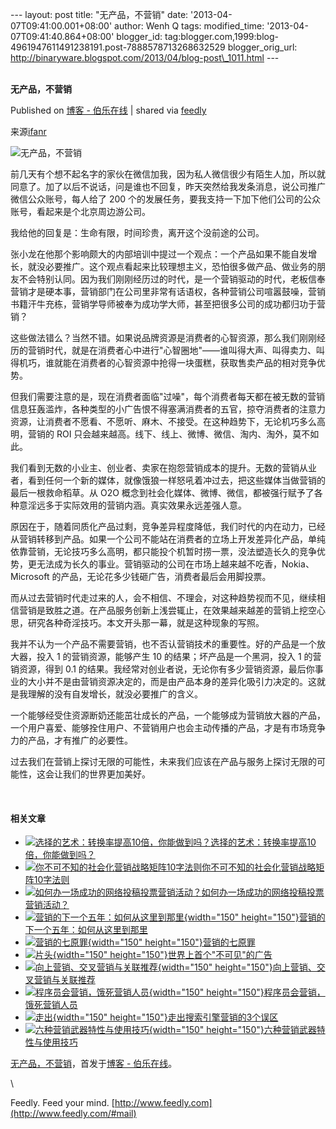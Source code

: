 --- layout: post title: "无产品，不营销" date:
'2013-04-07T09:41:00.001+08:00' author: Wenh Q tags: modified\_time:
'2013-04-07T09:41:40.864+08:00' blogger\_id:
tag:blogger.com,1999:blog-4961947611491238191.post-7888578713268632529
blogger\_orig\_url:
http://binaryware.blogspot.com/2013/04/blog-post\_1011.html ---
\
 
<div class="article">

<div class="header">

**无产品，不营销**

</div>

<div class="source">

Published on [博客 -
伯乐在线](http://blog.jobbole.com/37608/?utm_source=rss&utm_medium=rss&utm_campaign=%25e6%2597%25a0%25e4%25ba%25a7%25e5%2593%2581%25ef%25bc%258c%25e4%25b8%258d%25e8%2590%25a5%25e9%2594%2580)
| shared via [feedly](http://www.feedly.com)

</div>

<div>

来源[ifanr](http://www.ifanr.com/272612)

![无产品，不营销](http://blog.jobbole.com/wp-content/uploads/2013/04/sales_marketing.jpg "无产品，不营销")

<div>

前几天有个想不起名字的家伙在微信加我，因为私人微信很少有陌生人加，所以就同意了。加了以后不说话，问是谁也不回复，昨天突然给我发条消息，说公司推广微信公众账号，每人给了
200
个的发展任务，要我支持一下加下他们公司的公众账号，看起来是个北京周边游公司。

我给他的回复是：生命有限，时间珍贵，离开这个没前途的公司。

张小龙在他那个影响颇大的内部培训中提过一个观点：一个产品如果不能自发增长，就没必要推广。这个观点看起来比较理想主义，恐怕很多做产品、做业务的朋友不会特别认同。因为我们刚刚经历过的时代，是一个营销驱动的时代，老板信奉营销才是硬本事，营销部门在公司里非常有话语权，各种营销公司喧嚣鼓噪，营销书籍汗牛充栋，营销学导师被奉为成功学大师，甚至把很多公司的成功都归功于营销？

这些做法错么？当然不错。如果说品牌资源是消费者的心智资源，那么我们刚刚经历的营销时代，就是在消费者心中进行"心智圈地"——谁叫得大声、叫得卖力、叫得机巧，谁就能在消费者的心智资源中抢得一块蛋糕，获取售卖产品的相对竞争优势。

但我们需要注意的是，现在消费者面临"过噪"，每个消费者每天都在被无数的营销信息狂轰滥炸，各种类型的小广告恨不得塞满消费者的五官，掠夺消费者的注意力资源，让消费者不愿看、不愿听、麻木、不接受。在这种趋势下，无论机巧多么高明，营销的
ROI 只会越来越高。线下、线上、微博、微信、淘内、淘外，莫不如此。

<div>

我们看到无数的小业主、创业者、卖家在抱怨营销成本的提升。无数的营销从业者，看到任何一个新的媒体，就像饿狼一样怒吼着冲过去，把这些媒体当做营销的最后一根救命稻草。从
O2O
概念到社会化媒体、微博、微信，都被强行赋予了各种意淫远多于实际效用的营销内涵。真实效果永远差强人意。

<div>

原因在于，随着同质化产品过剩，竞争差异程度降低，我们时代的内在动力，已经从营销转移到产品。如果一个公司不能站在消费者的立场上开发差异化产品，单纯依靠营销，无论技巧多么高明，都只能投个机暂时捞一票，没法塑造长久的竞争优势，更无法成为长久的事业。营销驱动的公司在市场上越来越不吃香，Nokia、Microsoft
的产品，无论花多少钱砸广告，消费者最后会用脚投票。

而从过去营销时代走过来的人，会不相信、不理会，对这种趋势视而不见，继续相信营销是致胜之道。在产品服务创新上浅尝辄止，在效果越来越差的营销上挖空心思，研究各种奇淫技巧。本文开头那一幕，就是这种现象的写照。

我并不认为一个产品不需要营销，也不否认营销技术的重要性。好的产品是一个放大器，投入
1 的营销资源，能够产生 10 的结果；坏产品是一个黑洞，投入 1
的营销资源，得到 0.1
的结果。我经常对创业者说，无论你有多少营销资源，最后你事业的大小并不是由营销资源决定的，而是由产品本身的差异化吸引力决定的。这就是我理解的没有自发增长，就没必要推广的含义。

一个能够经受住资源断奶还能茁壮成长的产品，一个能够成为营销放大器的产品，一个用户喜爱、能够拴住用户、不营销用户也会主动传播的产品，才是有市场竞争力的产品，才有推广的必要性。

过去我们在营销上探讨无限的可能性，未来我们应该在产品与服务上探讨无限的可能性，这会让我们的世界更加美好。

 

</div>

</div>

</div>

#### 相关文章

-   [![选择的艺术：转换率提高10倍，你能做到吗？](http://blog.jobbole.com/wp-content/plugins/wordpress-23-related-posts-plugin/static/thumbs/7.jpg)](http://blog.jobbole.com/1195/)[选择的艺术：转换率提高10倍，你能做到吗？](http://blog.jobbole.com/1195/)
-   [![你不可不知的社会化营销战略矩阵10字法则](http://blog.jobbole.com/wp-content/plugins/wordpress-23-related-posts-plugin/static/thumbs/21.jpg)](http://blog.jobbole.com/1146/)[你不可不知的社会化营销战略矩阵10字法则](http://blog.jobbole.com/1146/)
-   [![如何办一场成功的网络投稿投票营销活动？](http://blog.jobbole.com/wp-content/plugins/wordpress-23-related-posts-plugin/static/thumbs/29.jpg)](http://blog.jobbole.com/731/)[如何办一场成功的网络投稿投票营销活动？](http://blog.jobbole.com/731/)
-   [![营销的下一个五年：如何从这里到那里](http://blog.jobbole.com/wp-content/uploads/2012/11/marketing-2017-graphic-150x150.jpg){width="150"
    height="150"}](http://blog.jobbole.com/30022/)[营销的下一个五年：如何从这里到那里](http://blog.jobbole.com/30022/)
-   [![营销的七原罪](http://blog.jobbole.com/wp-content/uploads/2012/06/Seven-marketing-sins-150x150.jpg){width="150"
    height="150"}](http://blog.jobbole.com/21932/)[营销的七原罪](http://blog.jobbole.com/21932/)
-   [![片头](http://blog.jobbole.com/wp-content/uploads/2012/05/%E7%89%87%E5%A4%B4-150x150.png){width="150"
    height="150"}](http://blog.jobbole.com/19482/)[世界上首个"不可见"的广告](http://blog.jobbole.com/19482/)
-   [![向上营销、交叉营销与关联推荐](http://blog.jobbole.com/wp-content/uploads/2012/01/Up-marketing-cross-marketing-and-associated-recommendations1-150x150.png){width="150"
    height="150"}](http://blog.jobbole.com/11396/)[向上营销、交叉营销与关联推荐](http://blog.jobbole.com/11396/)
-   [![程序员会营销，饿死营销人员](http://blog.jobbole.com/wp-content/uploads/2012/07/Programmers-to-marketing-to-starve-marketing-staff-150x150.jpg){width="150"
    height="150"}](http://blog.jobbole.com/24467/)[程序员会营销，饿死营销人员](http://blog.jobbole.com/24467/)
-   [![走出](http://blog.jobbole.com/wp-content/uploads/2011/11/go-out-of-the-three-errors-of-the-seo-150x150.jpg){width="150"
    height="150"}](http://blog.jobbole.com/8068/)[走出搜索引擎营销的3个误区](http://blog.jobbole.com/8068/)
-   [![六种营销武器特性与使用技巧](http://blog.jobbole.com/wp-content/uploads/2012/11/six-weapons-in-promotion-150x150.png){width="150"
    height="150"}](http://blog.jobbole.com/30483/)[六种营销武器特性与使用技巧](http://blog.jobbole.com/30483/)

[无产品，不营销](http://blog.jobbole.com/37608/)，首发于[博客 -
伯乐在线](http://blog.jobbole.com)。

</div>

\

</div>

<div class="footer">

Feedly. Feed your mind.
[http://www.feedly.com](http://www.feedly.com/#mail)

</div>
